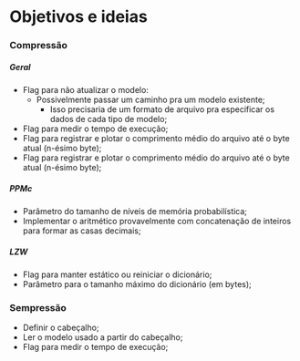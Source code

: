 # Objetivos e ideias

### Compressão

##### Geral
- Flag para não atualizar o modelo:
	- Possivelmente passar um caminho pra um modelo existente;
		- Isso precisaria de um formato de arquivo pra especificar os dados de cada tipo de modelo;
- Flag para medir o tempo de execução;
- Flag para	registrar e plotar o comprimento médio do arquivo até o byte atual (n-ésimo byte);
- Flag para	registrar e plotar o comprimento médio do arquivo até o byte atual (n-ésimo byte);

##### PPMc
- Parâmetro do tamanho de níveis de memória probabilística;
- Implementar o aritmético provavelmente com concatenação de inteiros para formar as casas decimais;

##### LZW
- Flag para manter estático ou reiniciar o dicionário;
- Parâmetro para o tamanho máximo do dicionário (em bytes);

### Sempressão
- Definir o cabeçalho;
- Ler o modelo usado a partir do cabeçalho;
- Flag para medir o tempo de execução;